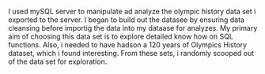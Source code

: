 I used mySQL server to manipulate ad analyze the olympic history data set i exported to the server. I began to build out the datasee by ensuring data cleansing before importig the data into my dataase for analyzes. My primary aim of choosing this data set is to explore detailed know how on SQL functions. Also, i needed to have hadson a 120 years of Olympics History dataset, which i found interesting. From these sets, i randomly scooped out of the data set for exploration.
